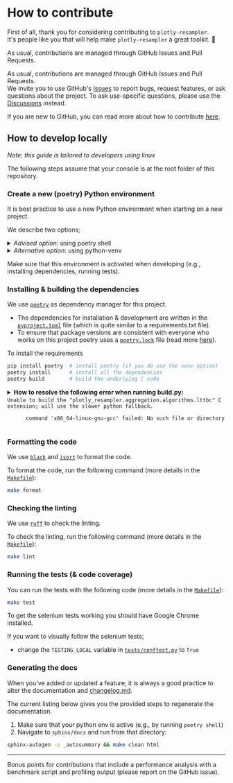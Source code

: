 # How to contribute

First of all, thank you for considering contributing to `plotly-resampler`.<br>
It's people like you that will help make `plotly-resampler` a great toolkit. 🤝

As usual, contributions are managed through GitHub Issues and Pull Requests.

As usual, contributions are managed through GitHub Issues and Pull Requests.  
We invite you to use GitHub's [Issues](https://github.com/predict-idlab/plotly-resampler/issues) to report bugs, request features, or ask questions about the project. To ask use-specific questions, please use the [Discussions](https://github.com/predict-idlab/plotly-resampler/discussions) instead.

If you are new to GitHub, you can read more about how to contribute [here](https://docs.github.com/en/get-started/quickstart/contributing-to-projects).

## How to develop locally

*Note: this guide is tailored to developers using linux*

The following steps assume that your console is at the root folder of this repository.

### Create a new (poetry) Python environment

It is best practice to use a new Python environment when starting on a new project.

We describe two options; 

<details>
<summary><i>Advised option</i>: using poetry shell</summary>
For dependency management we use poetry (read more below).<br>
Hence, we advise to use poetry shell to create a Python environment for this project.

1. Install poetry: https://python-poetry.org/docs/#installation <br>
   (If necessary add poetry to the PATH)
2. Create & activate a new python environment: <code>poetry shell</code>

After the poetry shell command your python environment is activated.
</details>

<details>
<summary><i>Alternative option</i>: using python-venv</summary>
As alternative option, you can create a Python environment by using python-venv

1. Create a new Python environment: <code>python -m venv venv</code>
2. Activate this environment; <code>source venv/bin/activate</code>
</details>

Make sure that this environment is activated when developing (e.g., installing dependencies, running tests).


### Installing & building the dependencies

We use [`poetry`](https://python-poetry.org/) as dependency manager for this project. 
- The dependencies for installation & development are written in the [`pyproject.toml`](pyproject.toml) file (which is quite similar to a requirements.txt file). 
- To ensure that package versions are consistent with everyone who works on this project poetry uses a [`poetry.lock`](poetry.lock) file (read more [here](https://python-poetry.org/docs/basic-usage/#installing-with-poetrylock)).

To install the requirements
```sh
pip install poetry  # install poetry (if you do use the venv option)
poetry install      # install all the dependencies
poetry build        # build the underlying C code
```

<details>
   <summary>
      <b>How to resolve the following error when running build.py:</b><br>
      <code>Unable to build the "plotly_resampler.aggregation.algorithms.lttbc" C extension; will use the slower python fallback. <br>
      command 'x86_64-linux-gnu-gcc' failed: No such file or directory
      </code>
   </summary>

   To resolve this error we suggest to install some additional packages as no gcc (C compiler was found on your PC):
   ```sh
   sudo apt-get install build-essential libssl-dev libffi-dev python-dev
   ```

</details>

### Formatting the code

We use [`black`](https://github.com/psf/black) and [`isort`](https://github.com/PyCQA/isort) to format the code.

To format the code, run the following command (more details in the [`Makefile`](Makefile)):
```sh
make format
```

### Checking the linting

We use [`ruff`](https://github.com/charliermarsh/ruff) to check the linting.

To check the linting, run the following command (more details in the [`Makefile`](Makefile)):
```sh
make lint
```

### Running the tests (& code coverage)

You can run the tests with the following code (more details in the [`Makefile`](Makefile)):

```sh
make test
```

To get the selenium tests working you should have Google Chrome installed.

If you want to visually follow the selenium tests;
* change the `TESTING_LOCAL` variable in [`tests/conftest.py`](tests/conftest.py) to `True`

### Generating the docs

When you've added or updated a feature; it is always a good practice to alter the 
documentation and [changelog.md](CHANGELOG.md).

The current listing below gives you the provided steps to regenerate the documentation.

1. Make sure that your python env is active (e.g., by running `poetry shell`)
2. Navigate to `sphinx/docs` and run from that directory:
```bash
sphinx-autogen -o _autosummary && make clean html
```

---

Bonus points for contributions that include a performance analysis with a benchmark script and profiling output (please report on the GitHub issue).

